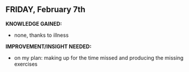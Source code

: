 ## FRIDAY, February 7th

__KNOWLEDGE GAINED:__
* none, thanks to illness

__IMPROVEMENT/INSIGHT NEEDED:__
* on my plan: making up for the time missed and producing the missing exercises
